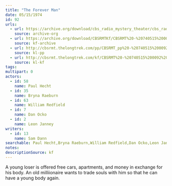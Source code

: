 ```yaml
---
title: "The Forever Man"
date: 05/15/1974
id: 92
urls: 
  - url: https://archive.org/download/cbs_radio_mystery_theater/cbs_radio_mystery_theater-0051-0100.zip/cbs_radio_mystery_theater-0051-0100%2Fcbsrmt_0092_the_forever_man.mp3
    source: archive-org
  - url: https://archive.org/download/CBSRMTKf/CBSRMT%20-%20740515%200092%20The%20Forever%20Man_kf.mp3
    source: kf-archive
  - url: http://cbsrmt.thelongtrek.com/pp/CBSRMT_pp%20-%20740515%200092%20The%20Forever%20Man.mp3
    source: kl-pp
  - url: http://cbsrmt.thelongtrek.com/kf/CBSRMT%20-%20740515%200092%20The%20Forever%20Man_kf.mp3
    source: kl-kf
tags: 
multipart: 0
actors:  
  - id: 58
    name: Paul Hecht  
  - id: 35
    name: Bryna Raeburn  
  - id: 63
    name: William Redfield  
  - id: 7
    name: Dan Ocko  
  - id: 2
    name: Leon Janney
writers:  
  - id: 13
    name: Sam Dann
searchable: Paul Hecht,Bryna Raeburn,William Redfield,Dan Ocko,Leon Janney Sam Dann
notes: 
descriptionSource: kf
---
```

A young loser is offered free cars, apartments, and money in exchange for his body. An old milliionaire wants to trade souls with him so that he can have a young body again.